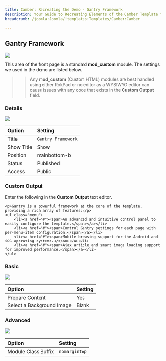 ```yaml
---
title: Camber: Recreating the Demo - Gantry Framework
description: Your Guide to Recreating Elements of the Camber Template for Joomla
breadcrumb: /joomla:Joomla/!templates:Templates/Camber:Camber

---
```


Gantry Framework
-----

![][demo]

This area of the front page is a standard **mod_custom** module. The settings we used in the demo are listed below.

>> Any **mod_custom** (Custom HTML) modules are best handled using either RokPad or no editor as a WYSIWYG editor can cause issues with any code that exists in the **Custom Output** field.

### Details

![][demo2]

| Option     | Setting            |  
| :--------- | :----------------- |  
| Title      | `Gantry Framework` |  
| Show Title | Show               |  
| Position   | mainbottom-b       |  
| Status     | Published          |  
| Access     | Public             |  

### Custom Output
Enter the following in the **Custom Output** text editor.

~~~
<p>Gantry is a powerful framework at the core of the template, providing a rich array of features:</p>
<ul class="menu">
    <li><a href="#"><span>An advanced and intuitive control panel to easily configure the template.</span></a></li>
    <li><a href="#"><span>Control Gantry settings for each page with per-menu-item configuration.</span></a></li>
    <li><a href="#"><span>Mobile browsing support for the Android and iOS operating systems.</span></a></li>
    <li><a href="#"><span>Ajax article and smart image loading support for improved performance.</span></a></li>
</ul>
~~~

### Basic
![][demo3]

| Option                    | Setting |  
| :------------------------ | :------ |  
| Prepare Content           | Yes     |  
| Select a Background Image | Blank   |

### Advanced
![][demo4]

| Option              | Setting       |  
| :------------------ | :------------ |  
| Module Class Suffix | `nomargintop` |  

[demo]: assets/demo_4.jpeg
[demo2]: assets/gantry_1.jpeg
[demo3]: assets/gantry_2.jpeg
[demo4]: assets/gantry_3.jpeg